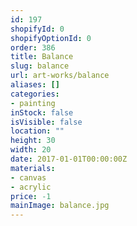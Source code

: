 ```yaml
---
id: 197
shopifyId: 0
shopifyOptionId: 0
order: 386
title: Balance
slug: balance
url: art-works/balance
aliases: []
categories:
- painting
inStock: false
isVisible: false
location: ""
height: 30
width: 20
date: 2017-01-01T00:00:00Z
materials:
- canvas
- acrylic
price: -1
mainImage: balance.jpg
---
```

